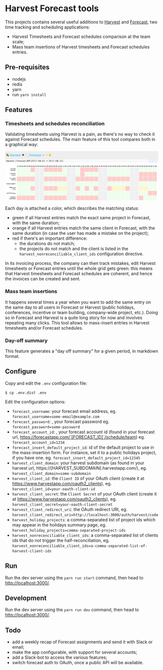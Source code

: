 # Harvest Forecast tools

This projects contains several useful additions to [Harvest](https://www.getharvest.com/) and [Forecast](https://www.getharvest.com/forecast), two time tracking and scheduling applications:

 * Harvest Timesheets and Forecast schedules comparison at the team scale;
 * Mass team insertions of Harvest timesheets and Forecast schedules entries.

## Pre-requisites

 * nodejs
 * redis
 * yarn
 * run `yarn install`

## Features

### Timesheets and schedules reconciliation

Validating timesheets using Harvest is a pain, as there's no way to check it against Forecast schedules. The main feature of this tool compares both in a graphical way:

![Harvest Forecast reconciliation](./doc/harvest-forecast-reconciliation.png)

Each day is attached a color, which describes the matching status:

 * green if all Harvest entries match the exact same project in Forecast, with the same duration;
 * orange if all Harvest entries match the same client in Forecast, with the same duration (in case the user has made a mistake on the project);
 * red if there's an important difference:
   * the durations do not match;
   * the projects do not match and the client is listed in the `harvest_nonreconciliable_client_ids` configuration directive.

In its invoicing process, the company can then track mistakes, edit Harvest timesheets or Forecast entries until the whole grid gets green: this means that Harvest timesheets and Forecast schedules are coherent, and hence the invoices can be created and sent.

### Mass team insertions

It happens several times a year when you want to add the same entry on the same day to all users in Forecast or Harvest (public holidays, conferences, incentive or team building, company-wide project, etc.). Doing so in Forecast and Harvest is a quite long story for now and involves repeating many clicks. This tool allows to mass-insert entries in Harvest timesheets and/or Forecast schedules.

### Day-off summary

This feature generates a "day off summary" for a given period, in markdown format.

## Configure

Copy and edit the `.env` configuration file:

```
$ cp .env.dist .env
```

Edit the configuration options:

 * `forecast_username`: your forecast email address, eg. `forecast_username=some-email@example.com`
 * `forecast_password`: , your forecast password eg. `forecast_password=some-password`
 * `forecast_account_id`: , your forecast account id (found in your forecast url, https://forecastapp.com/`[FORECAST_ID]`/schedule/team) eg. `forecast_account_id=1234`
 * `forecast_insert_default_project_id`: id of the default project to use in the mass-insertion form. For instance, set it to a public holidays project, if you have one. eg. `forecast_insert_default_project_id=12345`
 * `harvest_client_domain`: your harvest subdomain (as found in your harvest url, https://[HARVEST_SUBDOMAIN].harvestapp.com/), eg. `harvest_client_domain=some-subdomain`
 * `harvest_client_id`: the `Client ID` of your OAuth client (create it at https://www.harvestapp.com/oauth2_clients), eg. `harvest_client_id=your-oauth-client-id`
 * `harvest_client_secret`: the `Client Secret` of your OAuth client (create it at https://www.harvestapp.com/oauth2_clients), eg. `harvest_client_secret=your-oauth-client-secret`
 * `harvest_client_redirect_uri`: the OAuth redirect URI, eg. `harvest_client_redirect_uri=http://localhost:3000/auth/harvest/code`
 * `harvest_holiday_projects`: a comma-separated list of project ids which may appear in the holidays summary page, eg. `harvest_holiday_projects=comma-separated-project-ids`
 * `harvest_nonreconciliable_client_ids`: a comma-separated list of clients ids that do not trigger the half-reconciliation, eg. `harvest_nonreconciliable_client_ids=a-comma-separated-list-of-harvest-client-ids`

## Run

Run the dev server using the `yarn run start` command, then head to [http://localhost:3000/](http://localhost:3000/).

## Development

Run the dev server using the `yarn run dev` command, then head to [http://localhost:3000/](http://localhost:3000/).

## Todo

 * add a weekly recap of Forecast assignments and send it with Slack or email;
 * make the app configurable, with support for several accounts;
 * add a Slack-bot to access the various features;
 * switch forecast auth to OAuth, once a public API will be available.
